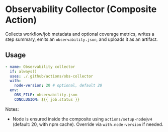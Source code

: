 # Observability Collector (Composite Action)

Collects workflow/job metadata and optional coverage metrics, writes a step summary, emits an `observability.json`, and uploads it as an artifact.

## Usage

```yaml
- name: Observability collector
  if: always()
  uses: ./.github/actions/obs-collector
  with:
    node-version: 20 # optional, default 20
  env:
    OBS_FILE: observability.json
    CONCLUSION: ${{ job.status }}
```

Notes:
- Node is ensured inside the composite using `actions/setup-node@v4` (default: 20, with npm cache). Override via `with.node-version` if needed.
